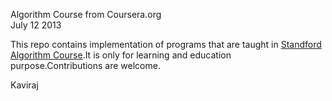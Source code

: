 <p>Algorithm Course from Coursera.org<br>
July 12 2013</p>

<p>This repo contains implementation of programs that are taught in <a href="https://www.coursera.org/course/algo">Standford Algorithm Course</a>.It is only for learning and education purpose.Contributions are welcome.</p>

<p align="left">Kaviraj</p>
